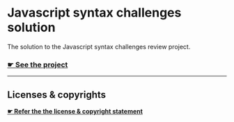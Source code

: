 # Javascript syntax challenges solution

The solution to the Javascript syntax challenges review project. 

### [☛ See the project](https://github.com/acgd-summer-reviews/javascript-syntax-challenges)

---

## Licenses & copyrights

**[☛ Refer the the license & copyright statement](https://github.com/acgd-summer-reviews/meta#license--copyright-statement)**
